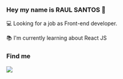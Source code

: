 ### Hey my name is RAUL SANTOS 👋

:computer: Looking for a job as Front-end developer.

:books: I'm currently learning about React JS


### Find me
<a href="https://www.linkedin.com/in/raul-castro-a30826137/" alt="linkedin" target="_blank">

<img src="https://img.shields.io/badge/LinkedIn-%230077B5.svg?&style=flat-square&logo=linkedin&logoColor=white">

</a>

